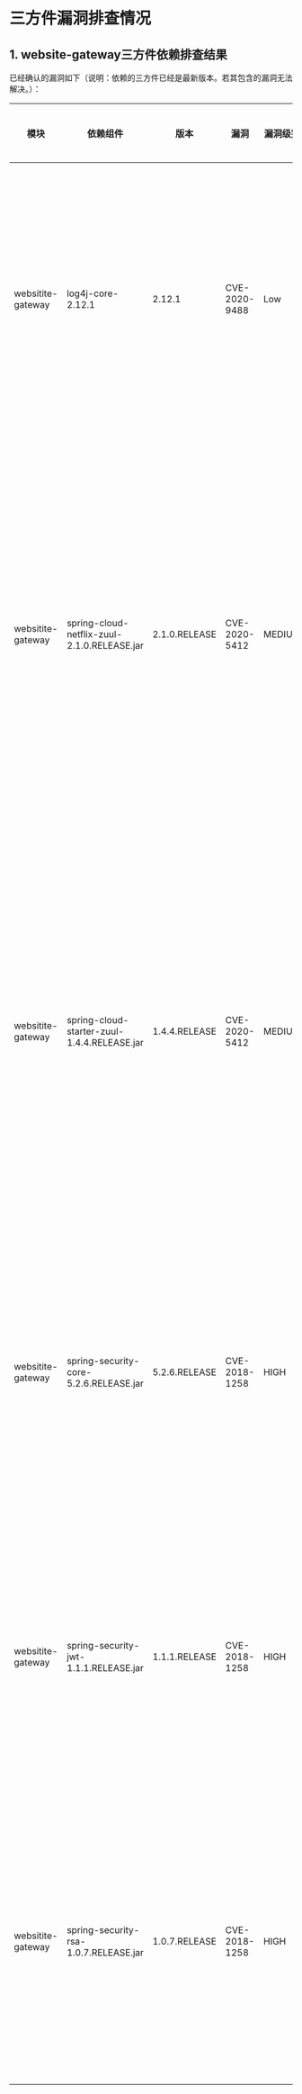 # 三方件漏洞排查情况

## 1. website-gateway三方件依赖排查结果

已经确认的漏洞如下（说明：依赖的三方件已经是最新版本。若其包含的漏洞无法解决。）：

| 模块      |  依赖组件  |版本| 漏洞         |  漏洞级别             |   漏洞描述 |  是否解决 |    说明    |
| ---------| --------------------|----------------------|----------------|----------------- |----------------|-----------------|---------------------------------|
|websitite-gateway|log4j-core-2.12.1   | 2.12.1 | CVE-2020-9488      | Low        |mproper validation of certificate with host mismatch in Apache Log4j SMTP appender. This could allow an SMTPS connection to be intercepted by a man-in-the-middle attack which could leak any log messages sent through that appender. | 否        |已升级到2.12.1版本  |
|websitite-gateway|spring-cloud-netflix-zuul-2.1.0.RELEASE.jar | 2.1.0.RELEASE | CVE-2020-5412      | MEDIUM        |Spring Cloud Netflix, versions 2.2.x prior to 2.2.4, versions 2.1.x prior to 2.1.6, and older unsupported versions allow applications to use the Hystrix Dashboard proxy.stream endpoint to make requests to any server reachable by the server hosting the dashboard. A malicious user, or attacker, can send a request to other servers that should not be exposed publicly. | 否        | 已经升级到社区最新版本     |
|websitite-gateway|spring-cloud-starter-zuul-1.4.4.RELEASE.jar | 1.4.4.RELEASE | CVE-2020-5412      | MEDIUM        |Spring Cloud Netflix, versions 2.2.x prior to 2.2.4, versions 2.1.x prior to 2.1.6, and older unsupported versions allow applications to use the Hystrix Dashboard proxy.stream endpoint to make requests to any server reachable by the server hosting the dashboard. A malicious user, or attacker, can send a request to other servers that should not be exposed publicly. | 否        | 已经升级到社区最新版本     |
|websitite-gateway|spring-security-core-5.2.6.RELEASE.jar | 5.2.6.RELEASE | CVE-2018-1258     | HIGH        |Spring Framework version 5.0.5 when used in combination with any versions of Spring Security contains an authorization bypass when using method security. An unauthorized malicious user can gain unauthorized access to methods that should be restricted. | 否        | 已经升级到社区最新版本     |
|websitite-gateway|spring-security-jwt-1.1.1.RELEASE.jar | 1.1.1.RELEASE | CVE-2018-1258     | HIGH        |Spring Framework version 5.0.5 when used in combination with any versions of Spring Security contains an authorization bypass when using method security. An unauthorized malicious user can gain unauthorized access to methods that should be restricted. | 否        | 已经升级到社区最新版本     |
|websitite-gateway|spring-security-rsa-1.0.7.RELEASE.jar | 1.0.7.RELEASE | CVE-2018-1258     | HIGH        |Spring Framework version 5.0.5 when used in combination with any versions of Spring Security contains an authorization bypass when using method security. An unauthorized malicious user can gain unauthorized access to methods that should be restricted. | 否        | 已经升级到社区最新版本     |